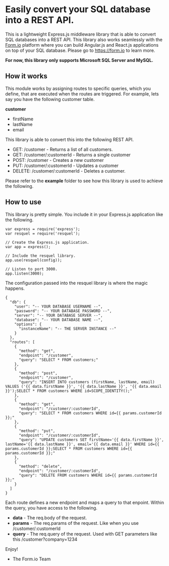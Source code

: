 Easily convert your SQL database into a REST API.
====================================================
This is a lightweight Express.js middleware library that is able to convert SQL databases into a REST API. This library also works
seamlessly with the [Form.io](https://form.io) platform where you can build Angular.js and React.js applications on top of your SQL database. Please go
to https://form.io to learn more.

**For now, this library only supports Microsoft SQL Server and MySQL.**

How it works
--------------
This module works by assigning routes to specific queries, which you define, that are executed when the routes are triggered. For example,
lets say you have the following customer table.

**customer**
  - firstName
  - lastName
  - email

This library is able to convert this into the following REST API.

  - GET: /customer - Returns a list of all customers.
  - GET: /customer/:customerId - Returns a single customer
  - POST: /customer - Creates a new customer
  - PUT: /customer/:customerId - Updates a customer
  - DELETE: /customer/:customerId - Deletes a customer.

Please refer to the **example** folder to see how this library is used to achieve the following.

How to use
-----------------
This library is pretty simple. You include it in your Express.js application like the following.

```
var express = require('express');
var resquel = require('resquel');

// Create the Express.js application.
var app = express();

// Include the resquel library.
app.use(resquel(config));

// Listen to port 3000.
app.listen(3000);
```

The configuration passed into the resquel library is where the magic happens.

```
{
  "db": {
    "user": "-- YOUR DATABASE USERNAME --",
    "password": "-- YOUR DATABASE PASSWORD --",
    "server": "-- YOUR DATABASE SERVER --",
    "database": "-- YOUR DATABASE NAME --",
    "options": {
      "instanceName": "-- THE SERVER INSTANCE --"
    }
  },
  "routes": [
    {
      "method": "get",
      "endpoint": "/customer",
      "query": "SELECT * FROM customers;"
    },
    {
      "method": "post",
      "endpoint": "/customer",
      "query": "INSERT INTO customers (firstName, lastName, email) VALUES ('{{ data.firstName }}', '{{ data.lastName }}', '{{ data.email }}');SELECT * FROM customers WHERE id=SCOPE_IDENTITY();"
    },
    {
      "method": "get",
      "endpoint": "/customer/:customerId",
      "query": "SELECT * FROM customers WHERE id={{ params.customerId }};"
    },
    {
      "method": "put",
      "endpoint": "/customer/:customerId",
      "query": "UPDATE customers SET firstName='{{ data.firstName }}', lastName='{{ data.lastName }}', email='{{ data.email }}' WHERE id={{ params.customerId }};SELECT * FROM customers WHERE id={{ params.customerId }};"
    },
    {
      "method": "delete",
      "endpoint": "/customer/:customerId",
      "query": "DELETE FROM customers WHERE id={{ params.customerId }};"
    }
  ]
}
```

Each route defines a new endpoint and maps a query to that enpoint. Within the query, you have access to the following.

  - **data** - The req.body of the request.
  - **params** - The req.params of the request. Like when you use /customer/:customerId
  - **query** - The req.query of the request. Used with GET parameters like this /customer?company=1234


Enjoy!

 - The Form.io Team
